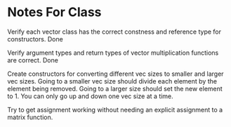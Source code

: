 # Notes For Class

Verify each vector class has the correct constness and reference type for constructors. Done

Verify argument types and return types of vector multiplication functions are correct. Done

Create constructors for converting different vec sizes to smaller and larger vec sizes. Going to a smaller vec size
should divide each element by the element being removed. Going to a larger size should set the new element to 1.
You can only go up and down one vec size at a time.

Try to get assignment working without needing an explicit assignment to a matrix function.
